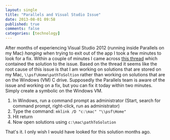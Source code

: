 ```yaml
---
layout: single
title: "Parallels and Visual Studio Issue"
date: 2013-08-01 09:58
published: true
comments: false
categories: [technology]
---
```


After months of experiencing Visual Studio 2012 (running inside Parallels on my Mac) *hanging* when trying to exit out of the app I took a few minutes to look for a fix. Within a couple of minutes I came across [this thread][thread] which contained the solution to the issue. Based on the thread it seems like the root cause of this issue is that I am working on solutions that are stored on my Mac, `\\psf\Home\pathToSoltion` rather than working on solutions that are on the Windows (VM) C drive. Supposedly the Parallels team is aware of the issue and working on a fix, but you can fix it today within two minutes. Simply create a symbolic on the Windows VM.

1. In Windows, run a command prompt as administrator (Start, search for command prompt, right-click, run as administrator)
2. Type the command: `mklink /D "c:\mac" "\\psf\Home"`
3. Hit return
4. Now open solutions using `c:\mac\pathToSolution`

That's it. I only wish I would have looked for this solution months ago. 

[thread]: http://forum.parallels.com/showthread.php?262447-Visual-Studio-2012-Hangs-On-Close/page2